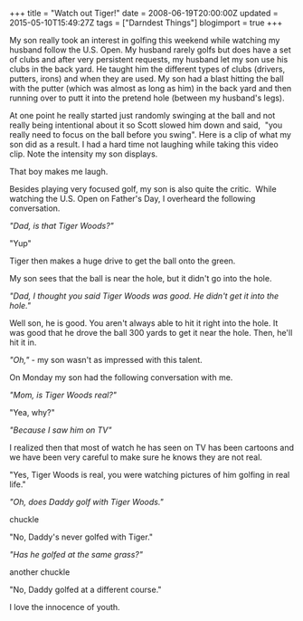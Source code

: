 +++
title = "Watch out Tiger!"
date = 2008-06-19T20:00:00Z
updated = 2015-05-10T15:49:27Z
tags = ["Darndest Things"]
blogimport = true 
+++

My son really took an interest in golfing this weekend while watching my husband follow the U.S. Open.   My husband rarely golfs but does have a set of clubs and after very persistent requests, my husband let my son use his clubs in the back yard.  He taught him the different types of clubs (drivers, putters, irons) and when they are used.  My son had a blast hitting the ball with the putter (which was almost as long as him) in the back yard and then running over to putt it into the pretend hole (between my husband's legs).  

At one point he really started just randomly swinging at the ball and not really being intentional about it so  Scott slowed him down and said,  "you really need to focus on the ball before you swing".  Here is a clip of what my son did  as a result.  I had a hard time not laughing while taking this video clip.  Note the intensity my son displays.  






  

That boy makes me laugh.

Besides playing very focused golf, my son is also quite the critic.  While watching the U.S. Open on Father's Day, I overheard the following conversation.  

_"Dad, is that Tiger Woods?"_

"Yup"

Tiger then makes a huge drive to get the ball onto the green.

My son sees that the ball is near the hole, but it didn't go into the hole.

_"Dad, I thought you said Tiger Woods was good.  He didn't get it into the hole."_

Well son, he is good.  You aren't always able to hit it right into the hole.  It was good that he drove the ball 300 yards to get it near the hole.  Then, he'll hit it in.

_"Oh,"_ - my son wasn't as impressed with this talent.

On Monday my son had the following conversation with me.

_"Mom, is Tiger Woods real?"_

"Yea, why?"

_"Because I saw him on TV"_ 

I realized then that most of watch he has seen on TV has been cartoons and we have been very careful to make sure he knows they are not real.

"Yes, Tiger Woods is real, you were watching pictures of him golfing in real life."

_"Oh, does Daddy golf with Tiger Woods."_

chuckle

"No, Daddy's never golfed with Tiger."

_"Has he golfed at the same grass?"_

another chuckle

"No, Daddy golfed at a different course."

I love the innocence of youth.
